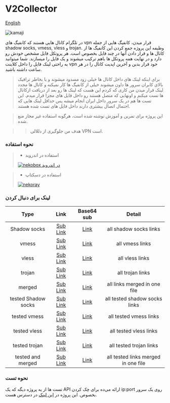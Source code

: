 # V2Collector

[English](docs/readme_en.md)

![kamaji]()

در تلگرام کانال هایی هستند که کانفیگ های
vpn
قرار میدن، کانفیگ هایی از جمله
shadow socks, vmess, vless
و
trojan.
وظیفه این پروژه جمع کردن این کانفیگ ها از کانال ها و قرار دادن
آنها در چند فایل بخصوص است.
هر پروتکل فایل مشخص خودش رو دارد و در نهایت همه پروتکل ها
باهم ترکیب میشوند و یک فایل را میسازند.
شما میتوانید به راحتی لینک فایل را داخل کلاینت
vpn
خود قرار بدین و آخرین اپدیت کانال را در هر ساعت داشته باشید.

> برای اینکه لینک های داخل کانال ها خیلی زود مسدود میشوند و یا
> بخاطر ترافیک بالای کابران سرور ها داون میشوند
> خیلی از کانفیگ ها کار نمیکنه و کانال ها مجدد لینک قرار میدن
> من کاری که کردم این هست که لینک ها رو بعد از دریافت ازکانال
> ها تست میکنم و اونهایی که متصل هستند رو داخل فایل های
> مجزا قرار میدم. این تست ها هم در یک سرور داخل ایران انجام میشه
> پس حداقل لینک هایی که احتمال اتصال بیشتری دارند داخل فایل های
> تست شده هستند.

> این پروژه برای تمرین و آموزش نوشته شده است، هرگونه استفاده
> غیر مجاز منع شده.

> > هدف من جلوگیری از دللالی VPN است.

### نحوه استفاده

> - استفاده در اندروید
>
>[![nekobox در اندروید](https://raw.githubusercontent.com/gitlynx-ir/gitlynx-ir.github.io/main/files/c5e8ba5de78e91900fa2fefc7f3eba95.jpg)](https://youtu.be/Gy4FR75W6Uk)

> - استفاده در دسکتاپ
>
> [![nekoray](https://raw.githubusercontent.com/gitlynx-ir/gitlynx-ir.github.io/main/files/081eaaca4a335c7b6b15e20fdd8f3e4d.jpg)](https://www.youtube.com/watch?v=0lub9dqk2WQ)

### لینک برای دنبال کردن

|          Type       |                                           Link                                                |                                 Base64 sub                                                  |               Detail                    |
|:-------------------:|:---------------------------------------------------------------------------------------------:|:-------------------------------------------------------------------------------------------:|:---------------------------------------:|
| Shadow socks        | [Sub Link](https://raw.githubusercontent.com/Use4Free/V2Collector/master/hub/ss.txt)                | [Link](https://raw.githubusercontent.com/Use4Free/V2Collector/master/hub/b64/ss.txt)              | all shadow socks links                  |
|     vmess           | [Sub Link](https://raw.githubusercontent.com/Use4Free/V2Collector/master/hub/vmess.txt)             | [Link](https://raw.githubusercontent.com/Use4Free/V2Collector/master/hub/b64/vmess.txt)           |   all vmess links                       |
|     vless           | [Sub Link](https://raw.githubusercontent.com/Use4Free/V2Collector/master/hub/vless.txt)             | [Link](https://raw.githubusercontent.com/Use4Free/V2Collector/master/hub/b64/vless.txt)           |   all vless links                       |
|     trojan          | [Sub Link](https://raw.githubusercontent.com/Use4Free/V2Collector/master/hub/trojan.txt)            | [Link](https://raw.githubusercontent.com/Use4Free/V2Collector/master/hub/b64/trojan.txt)          |   all trojan links                      |
|     merged          | [Sub Link](https://raw.githubusercontent.com/Use4Free/V2Collector/master/hub/merged.txt)            | [Link](https://raw.githubusercontent.com/Use4Free/V2Collector/master/hub/b64/merged.txt)          | all links merged in one file            |
| tested Shadow socks | [Sub Link](https://raw.githubusercontent.com/Use4Free/V2Collector/master/hub/tested/ss.txt)         | [Link](https://raw.githubusercontent.com/Use4Free/V2Collector/master/hub/tested/b64/ss.txt)       | all tested shadow socks links           |
| tested vmess        | [Sub Link](https://raw.githubusercontent.com/Use4Free/V2Collector/master/hub/tested/vmess.txt)      | [Link](https://raw.githubusercontent.com/Use4Free/V2Collector/master/hub/tested/b64/vmess.txt)    |   all tested vmess links                |
| tested vless        | [Sub Link](https://raw.githubusercontent.com/Use4Free/V2Collector/master/hub/tested/vless.txt)      | [Link](https://raw.githubusercontent.com/Use4Free/V2Collector/master/hub/tested/b64/vless.txt)    |   all tested vless links                |
| tested trojan       | [Sub Link](https://raw.githubusercontent.com/Use4Free/V2Collector/master/hub/tested/trojan.txt)     | [Link](https://raw.githubusercontent.com/Use4Free/V2Collector/master/hub/tested/b64/trojan.txt)   |   all tested trojan links               |
| tested and merged   | [Sub Link](https://raw.githubusercontent.com/Use4Free/V2Collector/master/hub/tested/merged.txt)     | [Link](https://raw.githubusercontent.com/Use4Free/V2Collector/master/hub/tested/b64/merged.txt)   | all tested links merged in one file     |






### نحوه تست

تست ها از یه پروژه دیگه که یک 
API
ارائه می‌ده برای چک کردن
ip:port
روی یک سرور بخصوص.
این پروژه در
[این لینک](https://github.com/shabane/host-check-api)
در دسترس هست.
